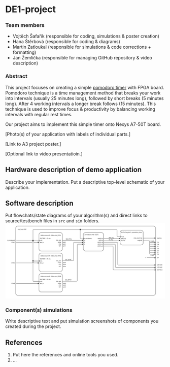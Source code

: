 # DE1-project
### Team members

* Vojtěch Šafařík (responsible for coding, simulations & poster creation)
* Hana Štěrbová (responsible for coding & diagrams)
* Martin Zatloukal (responsible for simulations & code corrections + formatting)
* Jan Žemlička (responsible for managing GitHub repository & video description)

### Abstract
This project focuses on creating a simple [pomodoro timer](https://pomofocus.io/) with FPGA board. Pomodoro technique is a time management method that breaks your work into intervals (usually 25 minutes long), followed by short breaks (5 minutes long). After 4 working intervals a longer break follows (15 minutes). This technique is used to improve focus & productivity by balancing working intervals with regular rest times.

Our project aims to implement this simple timer onto Nexys A7-50T board.

[Photo(s) of your application with labels of individual parts.]

[Link to A3 project poster.]

[Optional link to video presentatioin.]

## Hardware description of demo application

Describe your implementation. Put a descriptive top-level schematic of your application.

## Software description

Put flowchats/state diagrams of your algorithm(s) and direct links to source/testbench files in `src` and `sim` folders.
![toplevel diagram](diagram.jpg)
### Component(s) simulations

Write descriptive text and put simulation screenshots of components you created during the project.

## References

1. Put here the references and online tools you used.
2. ...